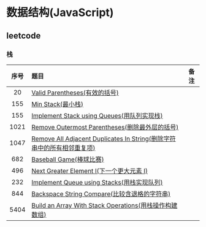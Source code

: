 # 数据结构(JavaScript)

## leetcode

### 栈

序号|题目|备注
:--:|:--|:--:
20|[Valid Parentheses(有效的括号)](./Stack/20/README.md)|
155|[Min Stack(最小栈)](./Stack/155/README.md)|
155|[Implement Stack using Queues(用队列实现栈)](./Stack/225/README.md)|
1021|[Remove Outermost Parentheses(删除最外层的括号)](./Stack/1021/README.md)|
1047|[Remove All Adjacent Duplicates In String(删除字符串中的所有相邻重复项)](./Stack/1047/README.md)|
682|[Baseball Game(棒球比赛)](./Stack/682/README.md)|
496|[Next Greater Element I(下一个更大元素 I)](./Stack/496/README.md)|
232|[Implement Queue using Stacks(用栈实现队列)](./Stack/232/README.md)|
844|[Backspace String Compare(比较含退格的字符串)](./Stack/844/README.md)|
5404|[Build an Array With Stack Operations(用栈操作构建数组)](./Stack/5405/README.md)|
